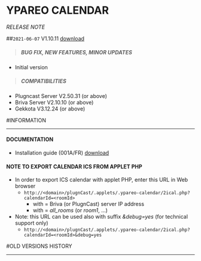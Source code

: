 # YPAREO CALENDAR
*RELEASE NOTE*

##`2021-06-07` V1.10.11 [download](https://github.com/Qeedji/archives/blob/master/downloads/applets/connector-ypareo-V1.10.11/delivery/ypareo-calendar-1.10.11.saz)
>##### **BUG FIX, NEW FEATURES, MINOR UPDATES**
- Initial version
>##### **COMPATIBILITIES**
- Plugncast Server V2.50.31 (or above)
- Briva Server V2.10.10 (or above)
- Gekkota V3.12.24 (or above)

#INFORMATION
***********************************************************************
#### **DOCUMENTATION**
- Installation guide (001A/FR) [download](https://github.com/Qeedji/archives/blob/master/downloads/applets/connector-ypareo-V1.10.11/delivery/ypareo-calendar-user-manual-001A_en.pdf)
#### **NOTE TO EXPORT CALENDAR ICS FROM APPLET PHP**
- In order to export ICS calendar with applet PHP, enter this URL in Web browser
	- ```http://<domain>/plugnCast/.applets/.ypareo-calendar/2ical.php?calendarId=<roomId>```
		- with <domain> = Briva (or PlugnCast) server IP address
		- with <roomId> = *all_rooms* (or *room1*, ...)
- Note: this URL can be used also with suffix *&debug=yes* (for technical support only)
   - ```http://<domain>/plugnCast/.applets/.ypareo-calendar/2ical.php?calendarId=<roomId>&debug=yes```

#OLD VERSIONS HISTORY
*********************************************************************************************************
